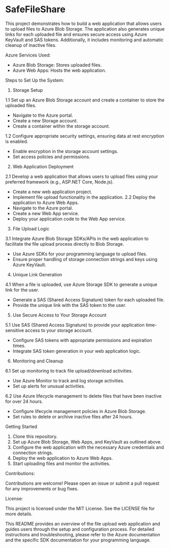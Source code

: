# SafeFileShare
This project demonstrates how to build a web application that allows users to upload files to Azure Blob Storage. The application also generates unique links for each uploaded file and ensures secure access using Azure KeyVault and SAS tokens. Additionally, it includes monitoring and automatic cleanup of inactive files.

Azure Services Used:
- Azure Blob Storage: Stores uploaded files.
- Azure Web Apps: Hosts the web application.


Steps to Set Up the System:

1. Storage Setup

1.1 Set up an Azure Blob Storage account and create a container to store the uploaded files.
- Navigate to the Azure portal.
- Create a new Storage account.
- Create a container within the storage account.

1.2 Configure appropriate security settings, ensuring data at rest encryption is enabled.
- Enable encryption in the storage account settings.
- Set access policies and permissions.

2. Web Application Deployment

2.1 Develop a web application that allows users to upload files using your preferred framework (e.g., ASP.NET Core, Node.js).
  - Create a new web application project.
  - Implement file upload functionality in the application.
2.2 Deploy the application to Azure Web Apps.
  - Navigate to the Azure portal.
  - Create a new Web App service.
  - Deploy your application code to the Web App service.

3. File Upload Logic

3.1 Integrate Azure Blob Storage SDKs/APIs in the web application to facilitate the file upload process directly to Blob Storage.
  - Use Azure SDKs for your programming language to upload files.
  - Ensure proper handling of storage connection strings and keys using Azure KeyVault.

4. Unique Link Generation

4.1 When a file is uploaded, use Azure Storage SDK to generate a unique link for the user.
  - Generate a SAS (Shared Access Signature) token for each uploaded file.
  - Provide the unique link with the SAS token to the user.

5. Use Secure Access to Your Storage Account

5.1 Use SAS (Shared Access Signature) to provide your application time-sensitive access to your storage account.
  - Configure SAS tokens with appropriate permissions and expiration times.
  - Integrate SAS token generation in your web application logic.

6. Monitoring and Cleanup

6.1 Set up monitoring to track file upload/download activities.
  - Use Azure Monitor to track and log storage activities.
  - Set up alerts for unusual activities.

6.2 Use Azure lifecycle management to delete files that have been inactive for over 24 hours.
  - Configure lifecycle management policies in Azure Blob Storage.
  - Set rules to delete or archive inactive files after 24 hours.

Getting Started
1. Clone this repository.
2. Set up Azure Blob Storage, Web Apps, and KeyVault as outlined above.
3. Configure the web application with the necessary Azure credentials and connection strings.
4. Deploy the web application to Azure Web Apps.
5. Start uploading files and monitor the activities.

Contributions:

Contributions are welcome! Please open an issue or submit a pull request for any improvements or bug fixes.

License:

This project is licensed under the MIT License. See the LICENSE file for more details.

This README provides an overview of the file upload web application and guides users through the setup and configuration process. For detailed instructions and troubleshooting, please refer to the Azure documentation and the specific SDK documentation for your programming language.

